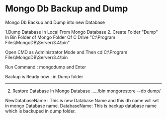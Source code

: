 # Mongo Db Backup and Dump
Mongo Db Backup and Dump into new Database

1.Dump Database In Local From Mongo Database
2. Create Folder "Dump" In Bin Folder of Mongo Folder Of C Drive
"C:\Program Files\MongoDB\Server\3.4\bin"

Open CMD as Administrator Mode and Then 
cd C:\Program Files\MongoDB\Server\3.4\bin

Run Command : mongodump and Enter

Backup is Ready now : in Dump folder
***************************************************************************************************************************************
2. Restore Database In Mongo Database
...../bin  mongorestore --db <NewDatabaseName> dump/<DatabaseName>
  
  NewDatabaseName : This is new Database Name and this db name will set in mongo Database name.
  DatabaseName: This is backup database name which is backuped in dump folder.
